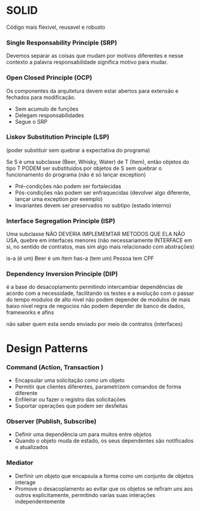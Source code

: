 # SOLID

Código mais flexivel, reusavel e robusto

### Single Responsability Principle (SRP)
Devemos separar as coisas que mudam por motivos diferentes e nesse contexto a palavra responsabilidade significa motivo para mudar.

### Open Closed Principle (OCP)
Os componentes da arquitetura devem estar abertos para extensão e fechados para modificação.

* Sem acumulo de funções
* Delegam responsabilidades
* Segue o SRP

### Liskov Substitution Principle (LSP)
(poder substituir sem quebrar a expectativa do programa)

Se S é uma subclasse (Beer, Whisky, Water) de T (Item), então objetos do tipo T PODEM ser substituidos por objetos de S sem quebrar o funcionamento do programa (não é só lançar exception)

* Pré-condições não podem ser fortalecidas 
* Pós-condições não podem ser enfraquecidas (devolver algo diferente, lançar uma exception por exemplo)
* Invariantes devem ser preservados no subtipo (estado interno)

### Interface Segregation Principle (ISP)

Uma subclasse NÃO DEVERIA IMPLEMEMTAR METODOS QUE ELA NÃO USA, quebre em interfaces menores (não necessariamente INTERFACE em si, no sentido de contratos, mas sim algo mais relacionado com abstrações)

is-a (é um) Beer é um Item
has-a (tem um) Pessoa tem CPF

### Dependency Inversion Principle (DIP)

é a base do desacoplamento permitindo intercambiar dependências de acordo com a necessidade, facilitando os testes e a evolução com o passar do tempo
modulos de alto nivel não podem depender de modulos de mais baixo nivel
regra de negocios não podem depender de banco de dados, frameworks e afins

não saber quem esta sendo enviado por meio de contratos (interfaces)


# Design Patterns

### Command (Action, Transaction )

* Encapsular uma solicitação como um objeto
* Permitir que clientes diferentes, parametrizem comandos de forma diferente
* Enfileirar ou fazer o registro das solicitações
* Suportar operações que podem ser desfeitas

### Observer (Publish, Subscribe)

* Definir uma dependência um  para muitos entre objetos
* Quando o objeto muda de estado, os seus dependentes são notificados e atualizados

### Mediator

* Derfinir um objeto que encapsula a forma como um conjunto de objetos interage
* Promove o desacoplamento ao evitar que os objetos se refiram uns aos outros explicitamente, permitindo varias suas interações independentemente